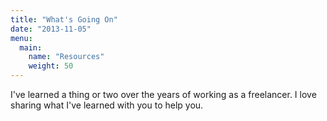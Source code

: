 ```yaml
---
title: "What's Going On"
date: "2013-11-05"
menu:
  main:
    name: "Resources"
    weight: 50
---
```


I've learned a thing or two over the years of working as a freelancer. I love
sharing what I've learned with you to help you.
